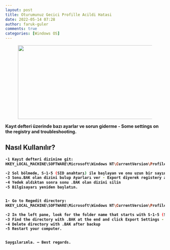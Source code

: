```yaml
---
layout: post
title: Oturumunuz Gecici Profille Acildi Hatasi
date: 2022-05-14 07:28
author: faruk-guler
comments: true
categories: [Windows OS]
---
```

<!-- wp:image {"id":333,"width":414,"height":233,"sizeSlug":"large","linkDestination":"none"} -->
<figure class="wp-block-image size-large is-resized"><img src="https://farukguler.com/assets/post_images/we3.jpg?w=1024" alt="" class="wp-image-333" width="614" height="233" /></figure>
<!-- /wp:image -->

<!-- wp:paragraph -->
<strong>Kayıt defteri üzerinde bazı ayarlar ve sorun giderme - Some settings on the registry and troubleshooting.
<!-- /wp:paragraph -->

<!-- wp:heading -->

<h2 class="wp-block-heading"><strong>Nasıl Kullanılır?</strong></h2>

<!-- /wp:heading -->

<!-- wp:preformatted -->
```bash
-1 Kayıt defteri dizinine git:
HKEY_LOCAL_MACHINE\SOFTWARE\Microsoft\Windows NT\CurrentVersion\ProfileList

-2 Sol bölmede, S-1-5 (SID anahtarı) ile başlayan ve onu uzun bir sayının izlediği klasör adını arayın.
-3 Sonu.BAK olan dizini bulup Ayarları ver - Export diyerek registery ayarlarını masaüstüne yedekleyin.****** önemli
-4 Yedek aldıktan sonra sonu .BAK olan dizini silin
-5 Bilgisayarı yeniden başlatın.


1- Go to Regedit directory:
HKEY_LOCAL_MACHINE\SOFTWARE\Microsoft\Windows NT\CurrentVersion\ProfileList

-2 In the left pane, look for the folder name that starts with S-1-5 (SID key) followed by a long number.
-3 Find the directory with .BAK at the end and click Export Settings - Export to back up the registery settings to the desktop.****** important
-4 Delete directory with .BAK after backup
-5 Restart your computer.


Saygılarımla. – Best regards.
```
<!-- wp:paragraph -->
